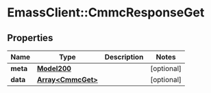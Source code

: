 # EmassClient::CmmcResponseGet

## Properties
Name | Type | Description | Notes
------------ | ------------- | ------------- | -------------
**meta** | [**Model200**](Model200.md) |  | [optional] 
**data** | [**Array&lt;CmmcGet&gt;**](CmmcGet.md) |  | [optional] 

